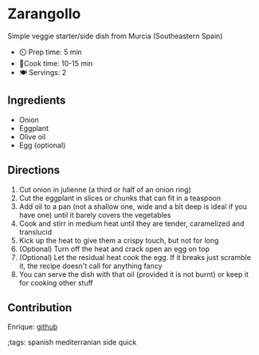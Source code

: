 # Zarangollo

Simple veggie starter/side dish from Murcia (Southeastern Spain)

- ⏲️ Prep time: 5 min
- 🍳Cook time: 10-15 min
- 🍽️ Servings: 2

## Ingredients

- Onion
- Eggplant
- Olive oil
- Egg (optional)

## Directions

1. Cut onion in julienne (a third or half of an onion ring)
2. Cut the eggplant in slices or chunks that can fit in a teaspoon
3. Add oil to a pan (not a shallow one, wide and a bit deep is ideal if you have one) until it barely covers the vegetables
4. Cook and stirr in medium heat until they are tender, caramelized and translucid
5. Kick up the heat to give them a crispy touch, but not for long
6. (Optional) Turn off the heat and crack open an egg on top
7. (Optional) Let the residual heat cook the egg. If it breaks just scramble it, the recipe doesn't call for anything fancy
8. You can serve the dish with that oil (provided it is not burnt) or keep it for cooking other stuff

## Contribution

Enrique: [github](https://github.com/enrique95)

;tags: spanish mediterranian side quick
